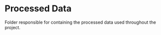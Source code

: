 # Processed Data

Folder responsible for containing the processed data used throughout the project.
